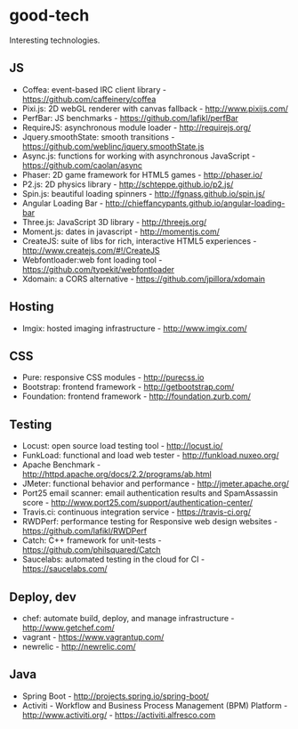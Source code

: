 good-tech
=========

Interesting technologies.


## JS

* Coffea: event-based IRC client library - https://github.com/caffeinery/coffea
* Pixi.js: 2D webGL renderer with canvas fallback - http://www.pixijs.com/
* PerfBar: JS benchmarks - https://github.com/lafikl/perfBar
* RequireJS: asynchronous module loader - http://requirejs.org/
* Jquery.smoothState: smooth transitions - https://github.com/weblinc/jquery.smoothState.js
* Async.js: functions for working with asynchronous JavaScript - https://github.com/caolan/async
* Phaser: 2D game framework for HTML5 games - http://phaser.io/
* P2.js: 2D physics library - http://schteppe.github.io/p2.js/
* Spin.js: beautiful loading spinners - http://fgnass.github.io/spin.js/
* Angular Loading Bar - http://chieffancypants.github.io/angular-loading-bar
* Three.js: JavaScript 3D library - http://threejs.org/
* Moment.js: dates in javascript - http://momentjs.com/
* CreateJS: suite of libs for rich, interactive HTML5 experiences - http://www.createjs.com/#!/CreateJS
* Webfontloader:web font loading tool - https://github.com/typekit/webfontloader
* Xdomain: a CORS alternative - https://github.com/jpillora/xdomain

## Hosting

* Imgix: hosted imaging infrastructure - http://www.imgix.com/

## CSS

* Pure: responsive CSS modules - http://purecss.io
* Bootstrap: frontend framework - http://getbootstrap.com/
* Foundation: frontend framework - http://foundation.zurb.com/

## Testing 

* Locust: open source load testing tool - http://locust.io/
* FunkLoad: functional and load web tester - http://funkload.nuxeo.org/
* Apache Benchmark - http://httpd.apache.org/docs/2.2/programs/ab.html
* JMeter: functional behavior and performance - http://jmeter.apache.org/
* Port25 email scanner: email authentication results and SpamAssassin score -  http://www.port25.com/support/authentication-center/
* Travis.ci: continuous integration service - https://travis-ci.org/
* RWDPerf: performance testing for Responsive web design websites - https://github.com/lafikl/RWDPerf
* Catch: C++ framework for unit-tests - https://github.com/philsquared/Catch
* Saucelabs: automated testing in the cloud for CI - https://saucelabs.com/

## Deploy, dev

* chef: automate build, deploy, and manage  infrastructure - http://www.getchef.com/
* vagrant - https://www.vagrantup.com/
* newrelic - http://newrelic.com/

## Java

* Spring Boot - http://projects.spring.io/spring-boot/
* Activiti - Workflow and Business Process Management (BPM) Platform - http://www.activiti.org/ - https://activiti.alfresco.com
